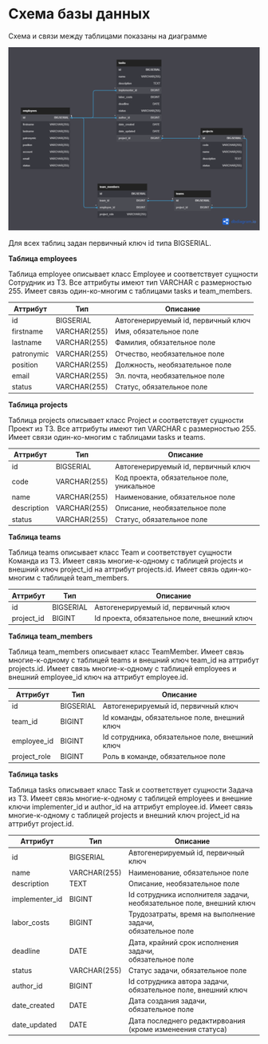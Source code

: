 # Схема базы данных

Схема и связи между таблицами показаны на диаграмме

![Database-scheme.png](..%2FDatabase-scheme.png)

Для всех таблиц задан первичный ключ id типа BIGSERIAL.


**Таблица employees**

Таблица employee описывает класс Employee и соответствует сущности Сотрудник из ТЗ.
Все аттрибуты имеют тип VARCHAR c размерностью 255.
Имеет связь один-ко-многим с таблицами tasks и team_members.

| Аттрибут   | Тип                      | Описание                            |
|------------|--------------------------|-------------------------------------|
| id         | BIGSERIAL                | Автогенерируемый id, первичный ключ |
| firstname  | VARCHAR(255)             | Имя, обязательное поле              |
| lastname   | VARCHAR(255)             | Фамилия, обязательное поле          |
| patronymic | VARCHAR(255)             | Отчество, необязательное поле       |
| position   | VARCHAR(255)             | Должность, необязательное поле      |
| email      | VARCHAR(255)             | Эл. почта, необязательное поле      |
| status     | VARCHAR(255)             | Статус, обязательное поле           |


**Таблица projects**

Таблица projects описывает класс Project и соответствует сущности Проект из ТЗ.
Все аттрибуты имеют тип VARCHAR c размерностью 255.
Имеет связи один-ко-многим с таблицами tasks и teams.

| Аттрибут    | Тип                      | Описание                                   |
|-------------|--------------------------|--------------------------------------------|
| id          | BIGSERIAL                | Автогенерируемый id, первичный ключ        |
| code        | VARCHAR(255)             | Код проекта, обязательное поле, уникальное |
| name        | VARCHAR(255)             | Наименование, обязательное поле            |
| description | VARCHAR(255)             | Описание, необязательное поле              |
| status      | VARCHAR(255)             | Статус, обязательное поле                  |


**Таблица teams**

Таблица teams описывает класс Team и соответствует сущности Команда из ТЗ.
Имеет связь многие-к-одному с таблицей projects и внешний ключ project_id на аттрибут projects.id.
Имеет связь один-ко-многим с таблицей team_members.

| Аттрибут   | Тип       | Описание                                    |
|------------|-----------|---------------------------------------------|
| id         | BIGSERIAL | Автогенерируемый id, первичный ключ         |
| project_id | BIGINT    | Id проекта, обязательное поле, внешний ключ |


**Таблица team_members**

Таблица team_members описывает класс TeamMember.
Имеет связь многие-к-одному с таблицей teams и внешний ключ team_id на аттрибут projects.id.
Имеет связь многие-к-одному с таблицей employees и внешний employee_id ключ на аттрибут employee.id.

| Аттрибут     | Тип       | Описание                                       |
|--------------|-----------|------------------------------------------------|
| id           | BIGSERIAL | Автогенерируемый id, первичный ключ            |
| team_id      | BIGINT    | Id команды, обязательное поле, внешний ключ    |
| employee_id  | BIGINT    | Id сотрудника, обязательное поле, внешний ключ |
| project_role | BIGINT    | Роль в команде, обязательное поле              |


**Таблица tasks**

Таблица tasks описывает класс Task и соответствует сущности Задача из ТЗ.
Имеет связь многие-к-одному с таблицей employees и внешние ключи implementer_id и author_id на аттрибут employee.id.
Имеет связь многие-к-одному с таблицей projects и внешний ключ project_id на аттрибут project.id.

| Аттрибут         | Тип          | Описание                                                                |
|------------------|--------------|-------------------------------------------------------------------------|
| id               | BIGSERIAL    | Автогенерируемый id, первичный ключ                                     |
| name             | VARCHAR(255) | Наименование, обязательное поле                                         |
| description      | TEXT         | Описание, необязательное поле                                           |
| implementer_id   | BIGINT       | Id сотрудника исполнителя задачи,<br> необязательное поле, внешний ключ |
| labor_costs      | BIGINT       | Трудозатраты, время на выполнение задачи,<br> обязательное поле         |
| deadline         | DATE         | Дата, крайний срок исполнения задачи, <br> обязательное поле            |
| status           | VARCHAR(255) | Статус задачи, обязательное поле                                        |
| author_id        | BIGINT       | Id сотрудника автора задачи, <br> обязательное поле, внешний ключ       |
| date_created     | DATE         | Дата создания задачи, <br> обязательное поле                            |
| date_updated     | DATE         | Дата последнего редактирвоания (кроме изменеения статуса)               |
